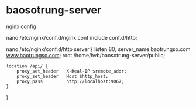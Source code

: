 # baosotrung-server
nginx config

nano /etc/nginx/conf.d/nginx.conf 
include conf.d/http;

nano /etc/nginx/conf.d/http
server {
    listen 80;
    server_name baotrungso.com www.baotrungso.com;
    root /home/hvb/baosotrung-server/public;

    location /api/ {
        proxy_set_header   X-Real-IP $remote_addr;
        proxy_set_header   Host $http_host;
        proxy_pass         http://localhost:9067;
    }
}

